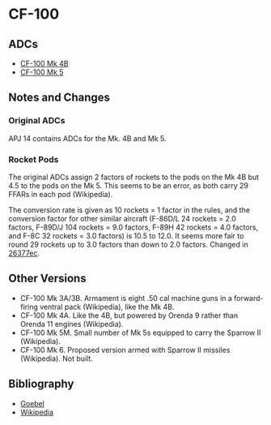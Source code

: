 # CF-100

## ADCs

- [CF-100 Mk 4B](CF-100%20Mk%204B.json)
- [CF-100 Mk 5](CF-100%20Mk%205.json)

## Notes and Changes

### Original ADCs

APJ 14 contains ADCs for the Mk. 4B and Mk 5.

### Rocket Pods

The original ADCs assign 2 factors of rockets to the pods on the Mk 4B but 4.5 to the pods on the Mk 5. This seems to be an error, as both carry 29 FFARs in each pod (Wikipedia). 

The conversion rate is given as 10 rockets = 1 factor in the rules, and the conversion factor for other similar aircraft (F-86D/L 24 rockets = 2.0 factors, F-89D/J 104 rockets = 9.0 factors, F-89H 42 rockets = 4.0 factors, and F-8C 32 rockets = 3.0 factors) is 10.5 to 12.0. It seems more fair to round 29 rockets up to 3.0 factors than down to 2.0 factors. Changed in [26377ec](https://github.com/alanwatsonforster/glass/commit/26377ec40a476f81a48308d20d9253c0001e4c52).

## Other Versions

- CF-100 Mk 3A/3B. Armament is eight .50 cal machine guns in a forward-firing ventral pack (Wikipedia), like the Mk 4B.
- CF-100 Mk 4A. Like the 4B, but powered by Orenda 9 rather than Orenda 11 engines (Wikipedia).
- CF-100 Mk 5M. Small number of Mk 5s equipped to carry the Sparrow II (Wikipedia).
- CF-100 Mk 6. Proposed version armed with Sparrow II missiles (Wikipedia). Not built.

## Bibliography

- [Goebel](https://www.airvectors.net/avcf100.html)
- [Wikipedia](https://en.wikipedia.org/wiki/Avro_Canada_CF-100_Canuck)